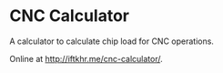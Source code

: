 # CNC Calculator
A calculator to calculate chip load for CNC operations.

Online at http://iftkhr.me/cnc-calculator/.
